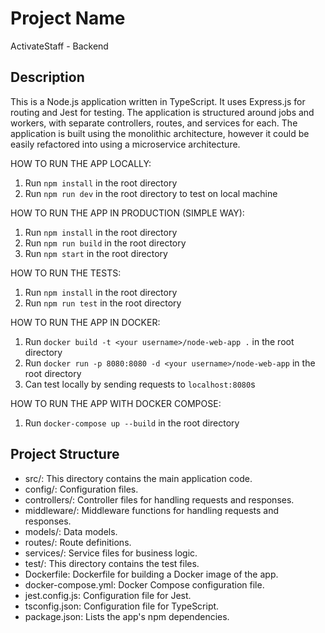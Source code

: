# Project Name

ActivateStaff - Backend

## Description

This is a Node.js application written in TypeScript. It uses Express.js for routing and Jest for testing. The application is structured around jobs and workers, with separate controllers, routes, and services for each. The application is built using the monolithic architecture, however it could be easily refactored into using a microservice architecture.

HOW TO RUN THE APP LOCALLY:

1. Run `npm install` in the root directory
2. Run `npm run dev` in the root directory to test on local machine

HOW TO RUN THE APP IN PRODUCTION (SIMPLE WAY):

1. Run `npm install` in the root directory
2. Run `npm run build` in the root directory
3. Run `npm start` in the root directory

HOW TO RUN THE TESTS:

1. Run `npm install` in the root directory
2. Run `npm run test` in the root directory

HOW TO RUN THE APP IN DOCKER:

1. Run `docker build -t <your username>/node-web-app .` in the root directory
2. Run `docker run -p 8080:8080 -d <your username>/node-web-app` in the root directory
3. Can test locally by sending requests to `localhost:8080`s

HOW TO RUN THE APP WITH DOCKER COMPOSE:

1. Run `docker-compose up --build` in the root directory

## Project Structure

- src/: This directory contains the main application code.
- config/: Configuration files.
- controllers/: Controller files for handling requests and responses.
- middleware/: Middleware functions for handling requests and responses.
- models/: Data models.
- routes/: Route definitions.
- services/: Service files for business logic.
- test/: This directory contains the test files.
- Dockerfile: Dockerfile for building a Docker image of the app.
- docker-compose.yml: Docker Compose configuration file.
- jest.config.js: Configuration file for Jest.
- tsconfig.json: Configuration file for TypeScript.
- package.json: Lists the app's npm dependencies.
